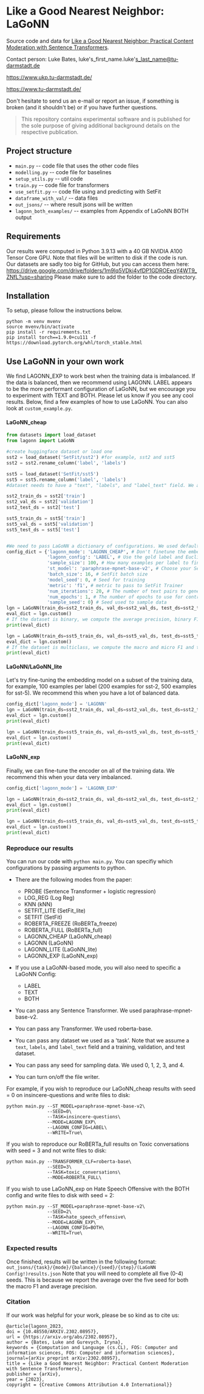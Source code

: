 # Like a Good Nearest Neighbor: LaGoNN

Source code and data for [Like a Good Nearest Neighbor: Practical Content Moderation with Sentence Transformers](https://arxiv.org/abs/2302.08957).

Contact person: Luke Bates, luke's_first_name.luke's_last_name@tu-darmstadt.de

https://www.ukp.tu-darmstadt.de/

https://www.tu-darmstadt.de/


Don't hesitate to send us an e-mail or report an issue, if something is broken (and it shouldn't be) or if you have further questions.

> This repository contains experimental software and is published for the sole purpose of giving additional background details on the respective publication.

## Project structure
* `main.py` -- code file that uses the other code files
* `modelling.py` -- code file for baselines
* `setup_utils.py` -- util code
* `train.py` -- code file for transformers
* `use_setfit.py` -- code file using and predicting with SetFit
* `dataframe_with_val/` -- data files
* `out_jsons/` -- where result jsons will be written
* `lagonn_both_examples/` -- examples from Appendix of LaGoNN BOTH output


## Requirements
Our results were computed in Python 3.9.13 with a 40 GB NVIDIA A100 Tensor Core GPU. Note that files will be written to disk if the code is run.
Our datasets are sadly too big for GitHub, but you can access them here: https://drive.google.com/drive/folders/1m9lq5VDki4vfDP1GDROEeqY4WT9_ZNfL?usp=sharing
Please make sure to add the folder to the code directory.

## Installation
To setup, please follow the instructions below.
```
python -m venv mvenv
source mvenv/bin/activate
pip install -r requirements.txt
pip install torch==1.9.0+cu111 -f https://download.pytorch.org/whl/torch_stable.html
```
## Use LaGoNN in your own work
We find LAGONN_EXP to work best when the training data is imbalanced. If the data is balanced, then we recommend using LAGONN. LABEL appears to be the more performant configuration of LaGoNN, but we encourage you to experiment with TEXT and BOTH. Please let us know if you see any cool results.
Below, find a few examples of how to use LaGoNN. You can also look at `custom_example.py`.
#### LaGoNN_cheap
```python
from datasets import load_dataset
from lagonn import LaGoNN

#create huggingface dataset or load one
sst2 = load_dataset('SetFit/sst2') #for example, sst2 and sst5
sst2 = sst2.rename_column('label', 'labels')

sst5 = load_dataset('SetFit/sst5')
sst5 = sst5.rename_column('label', 'labels')
#dataset needs to have a "text", "labels", and "label_text" field. We also assume a training, validation, and test split.

sst2_train_ds = sst2['train']
sst2_val_ds = sst2['validation']
sst2_test_ds = sst2['test']

sst5_train_ds = sst5['train']
sst5_val_ds = sst5['validation']
sst5_test_ds = sst5['test']


#We need to pass LaGoNN a dictionary of configurations. We used default SetFit settings in our experiments.
config_dict = {'lagonn_mode': 'LAGONN_CHEAP', # Don't finetune the embedding model 
               'lagonn_config': 'LABEL', # Use the gold label and Euclidean distance to modify input text
               'sample_size': 100, # How many examples per label to fine-tune the embedding model
               'st_model': 'paraphrase-mpnet-base-v2', # Choose your Sentence Transformer
               'batch_size': 16, # SetFit batch size
               'model_seed': 0, # Seed for training
               'metric': 'f1', # metric to pass to SetFit Trainer
               'num_iterations': 20, # The number of text pairs to generate for contrastive learning (see https://github.com/huggingface/setfit)
               'num_epochs': 1, # The number of epochs to use for contrastive learning (see https://github.com/huggingface/setfit)
               'sample_seed': 0} # Seed used to sample data
lgn = LaGoNN(train_ds=sst2_train_ds, val_ds=sst2_val_ds, test_ds=sst2_test_ds, config_dict=config_dict)
eval_dict = lgn.custom()
# If the dataset is binary, we compute the average precision, binary F1, and accuracy score.
print(eval_dict)

lgn = LaGoNN(train_ds=sst5_train_ds, val_ds=sst5_val_ds, test_ds=sst5_test_ds, config_dict=config_dict)
eval_dict = lgn.custom()
# If the dataset is multiclass, we compute the macro and micro F1 and the accuracy score.
print(eval_dict)
```
#### LaGoNN/LaGoNN_lite
Let's try fine-tuning the embedding model on a subset of the training data, for example, 100 examples per label (200 examples for sst-2, 500 examples for sst-5). We recommend this when you have a lot of balanced data.
```python
config_dict['lagonn_mode'] = 'LAGONN'
lgn = LaGoNN(train_ds=sst2_train_ds, val_ds=sst2_val_ds, test_ds=sst2_test_ds, config_dict=config_dict)
eval_dict = lgn.custom()
print(eval_dict)

lgn = LaGoNN(train_ds=sst5_train_ds, val_ds=sst5_val_ds, test_ds=sst5_test_ds, config_dict=config_dict)
eval_dict = lgn.custom()
print(eval_dict)
```
#### LaGoNN_exp
Finally, we can fine-tune the encoder on all of the training data. We recommend this when your data very imbalanced.
```python
config_dict['lagonn_mode'] = 'LAGONN_EXP'

lgn = LaGoNN(train_ds=sst2_train_ds, val_ds=sst2_val_ds, test_ds=sst2_test_ds, config_dict=config_dict)
eval_dict = lgn.custom()
print(eval_dict)

lgn = LaGoNN(train_ds=sst5_train_ds, val_ds=sst5_val_ds, test_ds=sst5_test_ds, config_dict=config_dict)
eval_dict = lgn.custom()
print(eval_dict)
```

### Reproduce our results
You can run our code with `python main.py`. You can specifiy which configurations by passing arguments to python. 
* There are the following modes from the paper: 
    * PROBE (Sentence Transformer + logistic regression)
    * LOG_REG (Log Reg)
    * KNN (kNN)
    * SETFIT_LITE (SetFit_lite)
    * SETFIT (SetFit)
    * ROBERTA_FREEZE (RoBERTa_freeze)
    * ROBERTA_FULL (RoBERTa_full)
    * LAGONN_CHEAP (LaGoNN_cheap)
    * LAGONN (LaGoNN)
    * LAGONN_LITE (LaGoNN_lite) 
    * LAGONN_EXP (LaGoNN_exp)
* If you use a LaGoNN-based mode, you will also need to specific a LaGoNN Config:
    * LABEL
    * TEXT
    * BOTH

* You can pass any Sentence Transformer. We used paraphrase-mpnet-base-v2.
* You can pass any Transformer. We used roberta-base.
* You can pass any dataset we used as a 'task'. Note that we assume a `text`, `labels`, and `label_text` field and a training, validation, and test dataset.
* You can pass any seed for sampling data. We used 0, 1, 2, 3, and 4.
* You can turn on/off the file writer.

For example, if you wish to reproduce our LaGoNN_cheap results with seed = 0 on insincere-questions and write files to disk:
```
python main.py --ST_MODEL=paraphrase-mpnet-base-v2\
               --SEED=0\
               --TASK=insincere-questions\
               --MODE=LAGONN_EXP\
               --LAGONN_CONFIG=LABEL\
               --WRITE=True\
```
If you wish to reproduce our RoBERTa_full results on Toxic conversations with seed  = 3 and not write files to disk:
```
python main.py --TRANSFORMER_CLF=roberta-base\
               --SEED=3\
               --TASK=toxic_conversations\
               --MODE=ROBERTA_FULL\
```
If you wish to use LaGoNN_exp on Hate Speech Offensive with the BOTH config and write files to disk with seed = 2:
```
python main.py --ST_MODEL=paraphrase-mpnet-base-v2\
               --SEED=2\
               --TASK=hate_speech_offensive\
               --MODE=LAGONN_EXP\
               --LAGONN_CONFIG=BOTH\
               --WRITE=True\
```

### Expected results
Once finished, results will be written in the following format:
`out_jsons/{task}/{mode}/{balance}/{seed}/{step}/(LaGoNN Config!)results.json`
Note that you will need to complete all five (0-4) seeds. This is because we report the average over the five seed for both the macro F1 and average precision.

### Citation
If our work was helpful for your work, please be so kind as to cite us:

```
@article{lagonn_2023,
doi = {10.48550/ARXIV.2302.08957},
url = {https://arxiv.org/abs/2302.08957},
author = {Bates, Luke and Gurevych, Iryna},
keywords = {Computation and Language (cs.CL), FOS: Computer and information sciences, FOS: Computer and information sciences},
journal={arXiv preprint arXiv:2302.08957},
title = {Like a Good Nearest Neighbor: Practical Content Moderation with Sentence Transformers},
publisher = {arXiv},
year = {2023},
copyright = {Creative Commons Attribution 4.0 International}}
```
